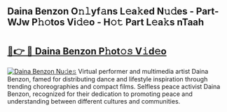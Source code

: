 ## Daina Benzon O𝚗𝚕yf𝚊ns L𝚎a𝚔ed N𝚞𝚍es - Part-WJw P𝚑𝚘tos Vi𝚍𝚎o - H𝚘𝚝 Part L𝚎a𝚔s nTaah

# <h2><a href="http://kfctvim.oniu.top/?m=Daina+Benzon">🔗👉 🔴 Daina Benzon P𝚑ot𝚘𝚜 V𝚒d𝚎o</a></h2>

[![Daina Benzon Nu𝚍e𝚜](https://i.imgur.com/0qMVB7G.gif)](http://kfctvim.oniu.top/?m=Daina+Benzon)
Virtual performer and multimedia artist Daina Benzon, famed for distributing dance and lifestyle inspiration through trending choreographies and compact films. Selfless peace activist Daina Benzon, recognized for their dedication to promoting peace and understanding between different cultures and communities.  
